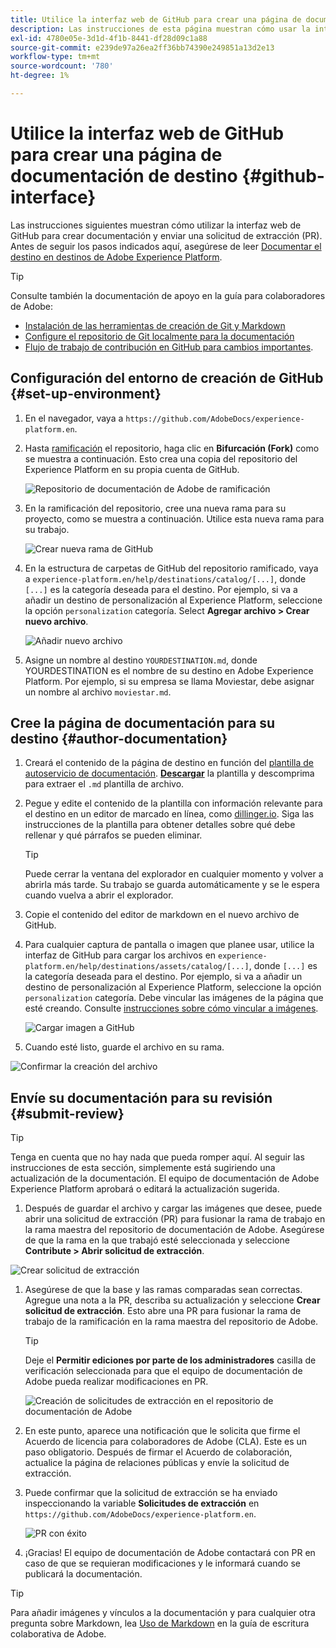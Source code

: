 ```yaml
---
title: Utilice la interfaz web de GitHub para crear una página de documentación de destino
description: Las instrucciones de esta página muestran cómo usar la interfaz web de GitHub para crear una página de documentación para el destino del Experience Platform y enviarla para su revisión.
exl-id: 4780e05e-3d1d-4f1b-8441-df28d09c1a88
source-git-commit: e239de97a26ea2ff36bb74390e249851a13d2e13
workflow-type: tm+mt
source-wordcount: '780'
ht-degree: 1%

---
```


# Utilice la interfaz web de GitHub para crear una página de documentación de destino {#github-interface}

Las instrucciones siguientes muestran cómo utilizar la interfaz web de GitHub para crear documentación y enviar una solicitud de extracción (PR). Antes de seguir los pasos indicados aquí, asegúrese de leer [Documentar el destino en destinos de Adobe Experience Platform](./documentation-instructions.md).

>[!TIP]
>
>Consulte también la documentación de apoyo en la guía para colaboradores de Adobe:
>* [Instalación de las herramientas de creación de Git y Markdown](https://experienceleague.adobe.com/docs/contributor/contributor-guide/setup/install-tools.html?lang=en)
>* [Configure el repositorio de Git localmente para la documentación](https://experienceleague.adobe.com/docs/contributor/contributor-guide/setup/local-repo.html?lang=en)
>* [Flujo de trabajo de contribución en GitHub para cambios importantes](https://experienceleague.adobe.com/docs/contributor/contributor-guide/setup/full-workflow.html?lang=en).


## Configuración del entorno de creación de GitHub {#set-up-environment}

1. En el navegador, vaya a `https://github.com/AdobeDocs/experience-platform.en`.
2. Hasta [ramificación](https://experienceleague.adobe.com/docs/contributor/contributor-guide/setup/local-repo.html?lang=en#fork-the-repository) el repositorio, haga clic en **Bifurcación (Fork)** como se muestra a continuación. Esto crea una copia del repositorio del Experience Platform en su propia cuenta de GitHub.

   ![Repositorio de documentación de Adobe de ramificación](../assets/docs-framework/ssd-fork-repository.gif)

3. En la ramificación del repositorio, cree una nueva rama para su proyecto, como se muestra a continuación. Utilice esta nueva rama para su trabajo.

   ![Crear nueva rama de GitHub](../assets/docs-framework/new-branch-github.gif)

4. En la estructura de carpetas de GitHub del repositorio ramificado, vaya a `experience-platform.en/help/destinations/catalog/[...]`, donde `[...]` es la categoría deseada para el destino. Por ejemplo, si va a añadir un destino de personalización al Experience Platform, seleccione la opción `personalization` categoría. Select **Agregar archivo > Crear nuevo archivo**.

   ![Añadir nuevo archivo](../assets/docs-framework/github-navigate-and-create-file.gif)

5. Asigne un nombre al destino `YOURDESTINATION.md`, donde YOURDESTINATION es el nombre de su destino en Adobe Experience Platform. Por ejemplo, si su empresa se llama Moviestar, debe asignar un nombre al archivo `moviestar.md`.

## Cree la página de documentación para su destino {#author-documentation}

1. Creará el contenido de la página de destino en función del [plantilla de autoservicio de documentación](./self-service-template.md). **[Descargar](../assets/docs-framework/yourdestination-template.zip)** la plantilla y descomprima para extraer el `.md` plantilla de archivo.
2. Pegue y edite el contenido de la plantilla con información relevante para el destino en un editor de marcado en línea, como [dillinger.io](https://dillinger.io/). Siga las instrucciones de la plantilla para obtener detalles sobre qué debe rellenar y qué párrafos se pueden eliminar.

   >[!TIP]
   >
   >Puede cerrar la ventana del explorador en cualquier momento y volver a abrirla más tarde. Su trabajo se guarda automáticamente y se le espera cuando vuelva a abrir el explorador.
3. Copie el contenido del editor de markdown en el nuevo archivo de GitHub.
4. Para cualquier captura de pantalla o imagen que planee usar, utilice la interfaz de GitHub para cargar los archivos en `experience-platform.en/help/destinations/assets/catalog/[...]`, donde `[...]` es la categoría deseada para el destino. Por ejemplo, si va a añadir un destino de personalización al Experience Platform, seleccione la opción `personalization` categoría. Debe vincular las imágenes de la página que esté creando. Consulte [instrucciones sobre cómo vincular a imágenes](https://experienceleague.adobe.com/docs/contributor/contributor-guide/writing-essentials/linking.html?lang=en#link-to-images).

   ![Cargar imagen a GitHub](../assets/docs-framework/upload-image.gif)

5. Cuando esté listo, guarde el archivo en su rama.

![Confirmar la creación del archivo](../assets/docs-framework/ssd-confirm-file-creation.png)

## Envíe su documentación para su revisión {#submit-review}

>[!TIP]
>
>Tenga en cuenta que no hay nada que pueda romper aquí. Al seguir las instrucciones de esta sección, simplemente está sugiriendo una actualización de la documentación. El equipo de documentación de Adobe Experience Platform aprobará o editará la actualización sugerida.

1. Después de guardar el archivo y cargar las imágenes que desee, puede abrir una solicitud de extracción (PR) para fusionar la rama de trabajo en la rama maestra del repositorio de documentación de Adobe. Asegúrese de que la rama en la que trabajó esté seleccionada y seleccione **Contribute > Abrir solicitud de extracción**.

![Crear solicitud de extracción](../assets/docs-framework/ssd-create-pull-request-1.gif)

1. Asegúrese de que la base y las ramas comparadas sean correctas. Agregue una nota a la PR, describa su actualización y seleccione **Crear solicitud de extracción**. Esto abre una PR para fusionar la rama de trabajo de la ramificación en la rama maestra del repositorio de Adobe.

   >[!TIP]
   >
   >Deje el **Permitir ediciones por parte de los administradores** casilla de verificación seleccionada para que el equipo de documentación de Adobe pueda realizar modificaciones en PR.

   ![Creación de solicitudes de extracción en el repositorio de documentación de Adobe](../assets/docs-framework/ssd-create-pull-request-2.png)

1. En este punto, aparece una notificación que le solicita que firme el Acuerdo de licencia para colaboradores de Adobe (CLA). Este es un paso obligatorio. Después de firmar el Acuerdo de colaboración, actualice la página de relaciones públicas y envíe la solicitud de extracción.

1. Puede confirmar que la solicitud de extracción se ha enviado inspeccionando la variable **Solicitudes de extracción** en `https://github.com/AdobeDocs/experience-platform.en`.

   ![PR con éxito](../assets/docs-framework/ssd-pr-successful.png)

1. ¡Gracias! El equipo de documentación de Adobe contactará con PR en caso de que se requieran modificaciones y le informará cuando se publicará la documentación.

>[!TIP]
>
>Para añadir imágenes y vínculos a la documentación y para cualquier otra pregunta sobre Markdown, lea [Uso de Markdown](https://experienceleague.adobe.com/docs/contributor/contributor-guide/writing-essentials/markdown.html?lang=en) en la guía de escritura colaborativa de Adobe.
